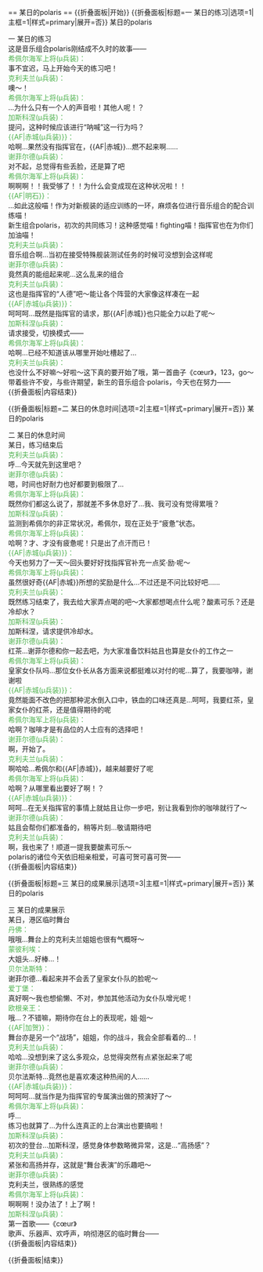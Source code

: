 == 某日的polaris ==
{{折叠面板|开始}}
{{折叠面板|标题=一 某日的练习|选项=1|主框=1|样式=primary|展开=否}}
某日的polaris

一 某日的练习<br>
这是音乐组合polaris刚结成不久时的故事——<br>
<span style="color:#4eb24e;">希佩尔海军上将(μ兵装)：</span><br>
事不宜迟，马上开始今天的练习吧！<br>
<span style="color:#4eb24e;">克利夫兰(μ兵装)：</span><br>
噢～！<br>
<span style="color:#4eb24e;">希佩尔海军上将(μ兵装)：</span><br>
…为什么只有一个人的声音啦！其他人呢！？<br>
<span style="color:#4eb24e;">加斯科涅(μ兵装)：</span><br>
提问，这种时候应该进行“呐喊”这一行为吗？<br>
<span style="color:#4eb24e;">{{AF|赤城(μ兵装)}}：</span><br>
哈啊…果然没有指挥官在，{{AF|赤城}}…燃不起来啊……<br>
<span style="color:#4eb24e;">谢菲尔德(μ兵装)：</span><br>
对不起，总觉得有些丢脸，还是算了吧<br>
<span style="color:#4eb24e;">希佩尔海军上将(μ兵装)：</span><br>
啊啊啊！！我受够了！！为什么会变成现在这种状况啦！！<br>
<span style="color:#4eb24e;">{{AF|明石}}：</span><br>
…如此这般喵！作为对新舰装的适应训练的一环，麻烦各位进行音乐组合的配合训练喵！<br>
新生组合polaris，初次的共同练习！这种感觉喵！fighting喵！指挥官也在为你们加油喵！<br>
<span style="color:#4eb24e;">克利夫兰(μ兵装)：</span><br>
音乐组合啊…当初在接受特殊舰装测试任务的时候可没想到会这样呢<br>
<span style="color:#4eb24e;">谢菲尔德(μ兵装)：</span><br>
竟然真的能组起来呢…这么乱来的组合<br>
<span style="color:#4eb24e;">克利夫兰(μ兵装)：</span><br>
这也是指挥官的“人德”吧～能让各个阵营的大家像这样凑在一起<br>
<span style="color:#4eb24e;">{{AF|赤城(μ兵装)}}：</span><br>
呵呵呵…既然是指挥官的请求，那{{AF|赤城}}也只能全力以赴了呢～<br>
<span style="color:#4eb24e;">加斯科涅(μ兵装)：</span><br>
请求接受，切换模式——<br>
<span style="color:#4eb24e;">希佩尔海军上将(μ兵装)：</span><br>
哈啊…已经不知道该从哪里开始吐槽起了…<br>
<span style="color:#4eb24e;">克利夫兰(μ兵装)：</span><br>
也没什么不好嘛～好啦～这下真的要开始了哦，第一首曲子《cœur》，123，go～<br>
带着些许不安，与些许期望，新生的音乐组合·polaris，今天也在努力——<br>
{{折叠面板|内容结束}}

{{折叠面板|标题=二 某日的休息时间|选项=2|主框=1|样式=primary|展开=否}}
某日的polaris

二 某日的休息时间<br>
某日，练习结束后<br>
<span style="color:#4eb24e;">克利夫兰(μ兵装)：</span><br>
呼…今天就先到这里吧？<br>
<span style="color:#4eb24e;">谢菲尔德(μ兵装)：</span><br>
嗯，时间也好耐力也好都要到极限了…<br>
<span style="color:#4eb24e;">希佩尔海军上将(μ兵装)：</span><br>
既然你们都这么说了，那就差不多休息好了…我、我可没有觉得累哦？<br>
<span style="color:#4eb24e;">加斯科涅(μ兵装)：</span><br>
监测到希佩尔的非正常状况，希佩尔，现在正处于“疲惫”状态。<br>
<span style="color:#4eb24e;">希佩尔海军上将(μ兵装)：</span><br>
哈啊？才、才没有疲惫呢！只是出了点汗而已！<br>
<span style="color:#4eb24e;">{{AF|赤城(μ兵装)}}：</span><br>
今天也努力了一天～回头要好好找指挥官补充一点奖·励·呢～<br>
<span style="color:#4eb24e;">希佩尔海军上将(μ兵装)：</span><br>
虽然很好奇{{AF|赤城}}所想的奖励是什么…不过还是不问比较好吧……<br>
<span style="color:#4eb24e;">克利夫兰(μ兵装)：</span><br>
既然练习结束了，我去给大家弄点喝的吧～大家都想喝点什么呢？酸素可乐？还是冷却水？<br>
<span style="color:#4eb24e;">加斯科涅(μ兵装)：</span><br>
加斯科涅，请求提供冷却水。<br>
<span style="color:#4eb24e;">谢菲尔德(μ兵装)：</span><br>
红茶…谢菲尔德和你一起去吧，为大家准备饮料姑且也算是女仆的工作之一<br>
<span style="color:#4eb24e;">希佩尔海军上将(μ兵装)：</span><br>
皇家女仆队吗…那位女仆长从各方面来说都挺难以对付的呢…算了，我要咖啡，谢谢啦<br>
<span style="color:#4eb24e;">{{AF|赤城(μ兵装)}}：</span><br>
竟然能面不改色的把那种泥水倒入口中，铁血的口味还真是…呵呵，我要红茶，皇家女仆的红茶，还是值得期待的呢<br>
<span style="color:#4eb24e;">希佩尔海军上将(μ兵装)：</span><br>
哈啊？咖啡才是有品位的人士应有的选择吧！<br>
<span style="color:#4eb24e;">谢菲尔德(μ兵装)：</span><br>
啊，开始了。<br>
<span style="color:#4eb24e;">克利夫兰(μ兵装)：</span><br>
啊哈哈…希佩尔和{{AF|赤城}}，越来越要好了呢<br>
<span style="color:#4eb24e;">希佩尔海军上将(μ兵装)：</span><br>
哈啊？从哪里看出要好了啊！？<br>
<span style="color:#4eb24e;">{{AF|赤城(μ兵装)}}：</span><br>
呵呵…在无关指挥官的事情上就姑且让你一步吧，别让我看到你的咖啡就行了～<br>
<span style="color:#4eb24e;">谢菲尔德(μ兵装)：</span><br>
姑且会帮你们都准备的，稍等片刻…敬请期待吧<br>
<span style="color:#4eb24e;">克利夫兰(μ兵装)：</span><br>
啊，我也来了！顺道一提我要酸素可乐～<br>
polaris的诸位今天依旧相亲相爱，可喜可贺可喜可贺——<br>
{{折叠面板|内容结束}}

{{折叠面板|标题=三 某日的成果展示|选项=3|主框=1|样式=primary|展开=否}}
某日的polaris

三 某日的成果展示<br>
某日，港区临时舞台<br>
<span style="color:#4eb24e;">丹佛：</span><br>
哦哦…舞台上的克利夫兰姐姐也很有气概呀～<br>
<span style="color:#4eb24e;">蒙彼利埃：</span><br>
大姐头…好棒…！<br>
<span style="color:#4eb24e;">贝尔法斯特：</span><br>
谢菲尔德…看起来并不会丢了皇家女仆队的脸呢～<br>
<span style="color:#4eb24e;">爱丁堡：</span><br>
真好啊～我也想偷懒、不对，参加其他活动为女仆队增光呢！<br>
<span style="color:#4eb24e;">欧根亲王：</span><br>
哦…？不错嘛，期待你在台上的表现呢，姐·姐～<br>
<span style="color:#4eb24e;">{{AF|加贺}}：</span><br>
舞台亦是另一个“战场”，姐姐，你的战斗，我会全部看着的…！<br>
<span style="color:#4eb24e;">克利夫兰(μ兵装)：</span><br>
哈哈…没想到来了这么多观众，总觉得突然有点紧张起来了呢<br>
<span style="color:#4eb24e;">谢菲尔德(μ兵装)：</span><br>
贝尔法斯特…竟然也是喜欢凑这种热闹的人……<br>
<span style="color:#4eb24e;">{{AF|赤城(μ兵装)}}：</span><br>
呵呵呵…就当作是为指挥官的专属演出做的预演好了～<br>
<span style="color:#4eb24e;">希佩尔海军上将(μ兵装)：</span><br>
呼…<br>
练习也就算了…为什么连真正的上台演出也要搞啦！<br>
<span style="color:#4eb24e;">加斯科涅(μ兵装)：</span><br>
初次的登台…加斯科涅，感觉身体参数略微异常，这是…“高扬感”？<br>
<span style="color:#4eb24e;">克利夫兰(μ兵装)：</span><br>
紧张和高扬并存，这就是“舞台表演”的乐趣吧～<br>
<span style="color:#4eb24e;">谢菲尔德(μ兵装)：</span><br>
克利夫兰，很熟练的感觉<br>
<span style="color:#4eb24e;">希佩尔海军上将(μ兵装)：</span><br>
啊啊啊！没办法了！上了啊！<br>
<span style="color:#4eb24e;">加斯科涅(μ兵装)：</span><br>
第一首歌——《cœur》<br>
歌声、乐器声、欢呼声，响彻港区的临时舞台——<br>
{{折叠面板|内容结束}}

{{折叠面板|结束}}